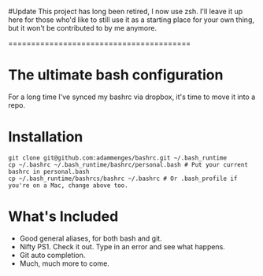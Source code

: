 #Update
This project has long been retired, I now use zsh. I'll leave it up here for those who'd like to still use it as a starting place for your own thing, but it won't be contributed to by me anymore.

========================================


The ultimate bash configuration
===============================

For a long time I've synced my bashrc via dropbox, it's time to move it into a repo.


Installation
============

    git clone git@github.com:adammenges/bashrc.git ~/.bash_runtime
    cp ~/.bashrc ~/.bash_runtime/bashrc/personal.bash # Put your current bashrc in personal.bash
    cp ~/.bash_runtime/bashrcs/bashrc ~/.bashrc # Or .bash_profile if you're on a Mac, change above too.


What's Included
===============

 * Good general aliases, for both bash and git.
 * Nifty PS1. Check it out. Type in an error and see what happens.
 * Git auto completion.
 * Much, much more to come.

